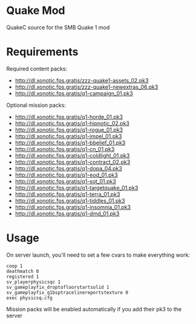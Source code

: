 Quake Mod
=========

QuakeC source for the SMB Quake 1 mod


Requirements
============
 
Required content packs:
 - http://dl.xonotic.fps.gratis/zzz-quake1-assets_02.pk3
 - http://dl.xonotic.fps.gratis/zzz-quake1-newextras_06.pk3
 - http://dl.xonotic.fps.gratis/q1-campaign_01.pk3

Optional mission packs:
 - http://dl.xonotic.fps.gratis/q1-horde_01.pk3
 - http://dl.xonotic.fps.gratis/q1-hipnotic_02.pk3
 - http://dl.xonotic.fps.gratis/q1-rogue_01.pk3
 - http://dl.xonotic.fps.gratis/q1-impel_01.pk3
 - http://dl.xonotic.fps.gratis/q1-bbelief_01.pk3
 - http://dl.xonotic.fps.gratis/q1-cn_01.pk3
 - http://dl.xonotic.fps.gratis/q1-coldlight_01.pk3
 - http://dl.xonotic.fps.gratis/q1-contract_02.pk3
 - http://dl.xonotic.fps.gratis/q1-dopa_04.pk3
 - http://dl.xonotic.fps.gratis/q1-eod_01.pk3
 - http://dl.xonotic.fps.gratis/q1-sot_01.pk3
 - http://dl.xonotic.fps.gratis/q1-targetquake_01.pk3
 - http://dl.xonotic.fps.gratis/q1-terra_01.pk3
 - http://dl.xonotic.fps.gratis/q1-tiddles_01.pk3
 - http://dl.xonotic.fps.gratis/q1-insomnia_01.pk3
 - http://dl.xonotic.fps.gratis/q1-dmd_01.pk3


Usage
=====

On server launch, you'll need to set a few cvars to make everything work:

`coop 1`  
`deathmatch 0`  
`registered 1`  
`sv_playerphysicsqc 1`  
`sv_gameplayfix_droptofloorstartsolid 1`  
`sv_gameplayfix_q1bsptracelinereportstexture 0`  
`exec physicsq.cfg`  


Mission packs will be enabled automatically if you add their pk3 to the server
